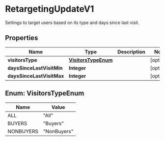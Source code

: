 

# RetargetingUpdateV1

Settings to target users based on its type and days since last visit.

## Properties

| Name | Type | Description | Notes |
|------------ | ------------- | ------------- | -------------|
|**visitorsType** | [**VisitorsTypeEnum**](#VisitorsTypeEnum) |  |  [optional] |
|**daysSinceLastVisitMin** | **Integer** |  |  [optional] |
|**daysSinceLastVisitMax** | **Integer** |  |  [optional] |



## Enum: VisitorsTypeEnum

| Name | Value |
|---- | -----|
| ALL | &quot;All&quot; |
| BUYERS | &quot;Buyers&quot; |
| NONBUYERS | &quot;NonBuyers&quot; |



